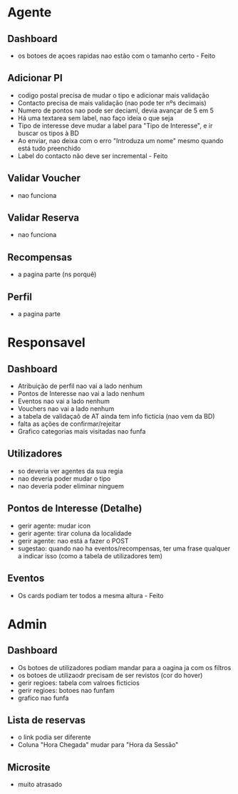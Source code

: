# Agente

## Dashboard
- os botoes de açoes rapidas nao estão com o tamanho certo - Feito 

## Adicionar PI
- codigo postal precisa de mudar o tipo e adicionar mais validação
- Contacto precisa de mais validação (nao pode ter nºs decimais)
- Numero de pontos nao pode ser deciaml, devia avançar de 5 em 5
- Há uma textarea sem label, nao faço ideia o que seja
- Tipo de interesse deve mudar a label para "Tipo de Interesse", e ir buscar os tipos à BD
- Ao enviar, nao deixa com o erro "Introduza um nome" mesmo quando está tudo preenchido
- Label do contacto não deve ser incremental - Feito

## Validar Voucher
- nao funciona 

## Validar Reserva 
- nao funciona

## Recompensas
- a pagina parte (ns porquê)

## Perfil 
- a pagina parte 

# Responsavel

## Dashboard
- Atribuição de perfil nao vai a lado nenhum
- Pontos de Interesse nao vai a lado nenhum
- Eventos nao vai a lado nenhum
- Vouchers nao vai a lado nenhum
- a tabela de validaçaõ de AT ainda tem info ficticia (nao vem da BD) 
- falta as ações de confirmar/rejeitar
- Grafico categorias mais visitadas nao funfa

## Utilizadores
- so deveria ver agentes da sua regia
- nao deveria poder mudar o tipo
- nao deveria poder eliminar ninguem

## Pontos de Interesse (Detalhe)
- gerir agente: mudar icon
- gerir agente: tirar coluna da localidade
- gerir agente: nao está a fazer o POST
- sugestao: quando nao ha eventos/recompensas, ter uma frase qualquer a indicar isso (como a tabela de utilizadores tem)


## Eventos
- Os cards podiam ter todos a mesma altura - Feito

# Admin
## Dashboard

- Os botoes de utilizadores podiam mandar para a oagina ja com os filtros
- os botoes de utilizaodr precisam de ser revistos (cor do hover)
- gerir regioes: tabela com valroes ficticios
- gerir regioes: botoes nao funfam
- grafico nao funfa

## Lista de reservas
- o link podia ser diferente
- Coluna "Hora Chegada" mudar para "Hora da Sessão"

## Microsite
- muito atrasado